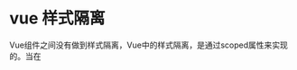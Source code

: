 # vue 样式隔离
Vue组件之间没有做到样式隔离，Vue中的样式隔离，是通过scoped属性来实现的。当在<style>标签上使用scoped属性时。
基本原理概括为以下几个步骤：
1. 为当前组件模板的所有DOM节点添加相同的attribute，添加的属性与其他的scope不重复，data属性(形如：data-v-123)来表示他的唯一性。
2. 在每句css选择器的末尾（编译后的生成的css语句）加一个当前组件的data属性选择器（如.box input[data-v-123]）来私有化样式
3. 如果组件内部包含有其他组件，只会给其他组件的最外层标签加上当前组件的data属性

```vue
<template>
  <div class="example">This is an example</div>
</template>

<style scoped>
.example {
  color: blue;
}
</style>
```

```vue
<template>
  <div class="example" data-v-21e5b78>This is an example</div>
</template>

<style scoped>
.example[data-v-21e5b78] {
  color: blue;
}
</style>
```

# vue 响应式变量打印小技巧
打开调试控制台，找到右上角控制台设置，在偏好设置里找到控制台分类，在这个分类最后一个，勾选自定义格式设置工具
![打印效果](../image/17229091211238.png)

有趣的是，可以清楚的看出 ref 在处理对象是，底层是使用 reactive 处理的

# 动态修改 css 值
方法如下
1. 通过在行内绑定变量
```
<script setup>
import { ref } from 'vue'
const color = ref('red')
</script>

<template>
  <p :style="`color: ${color}`">hello</p>
</template>
```
2. 修改绑定的 class 
3. 使用 v-bind
```vue
<script setup>
import { ref } from 'vue'
const theme = ref({
    color: 'red',
})
</script>

<template>
  <p>hello</p>
</template>

<style scoped>
p {
  color: v-bind('theme.color');
}
</style>
```
